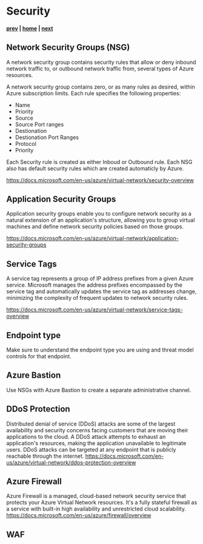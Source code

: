 # Security

#### [prev](./routing.md) | [home](./welcome.md)  | [next](./mgmt.md)

## Network Security Groups (NSG)
A network security group contains security rules that allow or deny inbound network traffic to, or outbound network traffic from, several types of Azure resources.

A network security group contains zero, or as many rules as desired, within Azure subscription limits. Each rule specifies the following properties:

* Name
* Priority
* Source
* Source Port ranges
* Destionation 
* Destionation Port Ranges
* Protocol
* Priority

Each Security rule is created as either Inboud or Outbound rule.
Each NSG also has default security rules which are created automaticly by Azure.

https://docs.microsoft.com/en-us/azure/virtual-network/security-overview

## Application Security Groups
Application security groups enable you to configure network security as a natural extension of an application's structure, allowing you to group virtual machines and define network security policies based on those groups. 

https://docs.microsoft.com/en-us/azure/virtual-network/application-security-groups

## Service Tags
A service tag represents a group of IP address prefixes from a given Azure service. Microsoft manages the address prefixes encompassed by the service tag and automatically updates the service tag as addresses change, minimizing the complexity of frequent updates to network security rules.

https://docs.microsoft.com/en-us/azure/virtual-network/service-tags-overview

## Endpoint type
Make sure to understand the endpoint type you are using and threat model controls for that endpoint.

## Azure Bastion
Use NSGs with Azure Bastion to create a separate administrative channel.

## DDoS Protection
Distributed denial of service (DDoS) attacks are some of the largest availability and security concerns facing customers that are moving their applications to the cloud. A DDoS attack attempts to exhaust an application's resources, making the application unavailable to legitimate users. DDoS attacks can be targeted at any endpoint that is publicly reachable through the internet.
https://docs.microsoft.com/en-us/azure/virtual-network/ddos-protection-overview

## Azure Firewall
Azure Firewall is a managed, cloud-based network security service that protects your Azure Virtual Network resources. It's a fully stateful firewall as a service with built-in high availability and unrestricted cloud scalability.
https://docs.microsoft.com/en-us/azure/firewall/overview

## WAF
